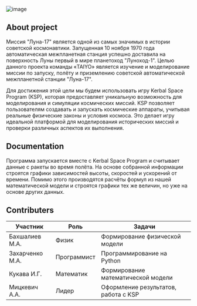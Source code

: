 ![image](https://github.com/user-attachments/assets/8088e29e-6f48-4e61-b18d-d10ab4ad3181)

## **About project**
Миссия "Луна-17" является одной из самых значимых в истории советской космонавтики. Запущенная 10 ноября 1970 года автоматическая межпланетная станция успешно доставила на поверхность Луны первый в мире планетоход "Луноход-1". Целью данного проекта команды «TAIYO» является изучение и моделирование миссии по запуску, полёту и приземлению советской автоматической межпланетной станции "Луна-17". <br/>

Для достижения этой цели мы будем использовать игру Kerbal Space Program (KSP), которая предоставляет уникальную возможность для моделирования и симуляции космических миссий. KSP позволяет пользователям создавать и запускать космические аппараты, учитывая реальные физические законы и условия космоса. Это делает игру идеальной платформой для моделирования исторических миссий и проверки различных аспектов их выполнения. 
## **Documentation**
Программа запускается вместе с Kerbal Space Program и считывает данные с ракеты во время полёта. На основе собранной информации строятся графики зависимостей высоты, скоростей и ускорений от времени. Помимо этого производятся расчёты формул из нашей математической модели и строятся графики тех же величин, но уже на основе других данных.
## **Contributers**
| **Участник** |   **Роль**   |  **Задачи**  |
|--------------|--------------|--------------|
|Бахшалиев М.А.|     Физик    |Формирование физической модели|
|Захарченко М.А.|     Программист    |Программирование на Python|
|Кукава И.Г.|     Математик    |Формирование математической модели|
|Мицкевич А.А.|     Лидер    |Оформление результатов, работа с KSP|

